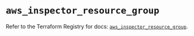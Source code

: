 # `aws_inspector_resource_group`

Refer to the Terraform Registry for docs: [`aws_inspector_resource_group`](https://registry.terraform.io/providers/hashicorp/aws/5.100.0/docs/resources/inspector_resource_group).
